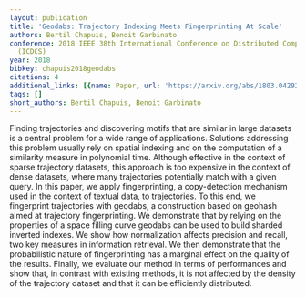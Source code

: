 ```yaml
---
layout: publication
title: 'Geodabs: Trajectory Indexing Meets Fingerprinting At Scale'
authors: Bertil Chapuis, Benoit Garbinato
conference: 2018 IEEE 38th International Conference on Distributed Computing Systems
  (ICDCS)
year: 2018
bibkey: chapuis2018geodabs
citations: 4
additional_links: [{name: Paper, url: 'https://arxiv.org/abs/1803.04292'}]
tags: []
short_authors: Bertil Chapuis, Benoit Garbinato
---
```

Finding trajectories and discovering motifs that are similar in large
datasets is a central problem for a wide range of applications. Solutions
addressing this problem usually rely on spatial indexing and on the computation
of a similarity measure in polynomial time. Although effective in the context
of sparse trajectory datasets, this approach is too expensive in the context of
dense datasets, where many trajectories potentially match with a given query.
In this paper, we apply fingerprinting, a copy-detection mechanism used in the
context of textual data, to trajectories. To this end, we fingerprint
trajectories with geodabs, a construction based on geohash aimed at trajectory
fingerprinting. We demonstrate that by relying on the properties of a space
filling curve geodabs can be used to build sharded inverted indexes. We show
how normalization affects precision and recall, two key measures in information
retrieval. We then demonstrate that the probabilistic nature of fingerprinting
has a marginal effect on the quality of the results. Finally, we evaluate our
method in terms of performances and show that, in contrast with existing
methods, it is not affected by the density of the trajectory dataset and that
it can be efficiently distributed.